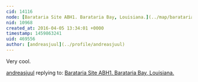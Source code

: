 ```yaml
---
cid: 14116
node: [Barataria Site ABH1. Barataria Bay, Louisiana.](../map/barataria-site-abh1-barataria-bay-louisiana/07-25-2014)
nid: 10968
created_at: 2016-04-05 13:34:01 +0000
timestamp: 1459863241
uid: 469556
author: [andreasjuul](../profile/andreasjuul)
---
```


Very cool.

[andreasjuul](../profile/andreasjuul) replying to: [Barataria Site ABH1. Barataria Bay, Louisiana.](../map/barataria-site-abh1-barataria-bay-louisiana/07-25-2014)


